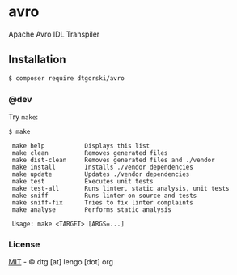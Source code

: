 # avro

Apache Avro IDL Transpiler

## Installation
```sh
$ composer require dtgorski/avro
```

### @dev

Try ```make```:

```
$ make

 make help           Displays this list
 make clean          Removes generated files
 make dist-clean     Removes generated files and ./vendor
 make install        Installs ./vendor dependencies
 make update         Updates ./vendor dependencies
 make test           Executes unit tests
 make test-all       Runs linter, static analysis, unit tests
 make sniff          Runs linter on source and tests
 make sniff-fix      Tries to fix linter complaints
 make analyse        Performs static analysis

 Usage: make <TARGET> [ARGS=...]
```

### License
[MIT](https://opensource.org/licenses/MIT) - © dtg [at] lengo [dot] org

